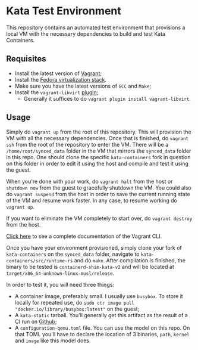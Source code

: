 # Kata Test Environment

This repository contains an automated test environment that provisions a local VM with the necessary dependencies to build and test Kata Containers.

## Requisites

- Install the latest version of [Vagrant](https://developer.hashicorp.com/vagrant/docs/installation);
- Install the [Fedora virtualization stack](https://docs.fedoraproject.org/en-US/quick-docs/virtualization-getting-started/).
- Make sure you have the latest versions of `GCC` and `Make`;
- Install the `vagrant-libvirt` [plugin](https://vagrant-libvirt.github.io/vagrant-libvirt/installation.html#fedora);
  - Generally it suffices to do `vagrant plugin install vagrant-libvirt`.

## Usage

Simply do `vagrant up` from the root of this repository. This will provision the VM with all the necessary dependencies. Once that is finished, do `vagrant ssh` from the root of the repository to enter the VM. There will be a `/home/root/synced_data` folder in the VM that mirrors the `synced_data` folder in this repo. One should clone the specific `kata-containers` fork in question on this folder in order to edit it using the host and compile and test it using the guest.

When you're done with your work, do `vagrant halt` from the host or `shutdown now` from the guest to gracefully shutdown the VM. You could also do `vagrant suspend` from the host in order to save the current running state of the VM and resume work faster. In any case, to resume working do `vagrant up`.

If you want to eliminate the VM completely to start over, do `vagrant destroy` from the host.

[Click here](https://developer.hashicorp.com/vagrant/docs/cli) to see a complete documentation of the Vagrant CLI.

Once you have your environment provisioned, simply clone your fork of `kata-containers` on the `synced_data` folder, navigate to `kata-containers/src/runtime-rs` and do `make`. After compilation is finished, the binary to be tested is `containerd-shim-kata-v2` and will be located at `target/x86_64-unknown-linux-musl/release`.

In order to test it, you will need three things:

- A container image, preferably small. I usually use `busybox`. To store it locally for repeated use, do `sudo ctr image pull "docker.io/library/busybox:latest"` on the guest;
- A `kata-static` tarball. You'll generally get this artifact as the result of a CI run on [Github](https://github.com/kata-containers/kata-containers/actions/);
- A `configuration-qemu.toml` file. You can use the model on this repo. On that TOML you'll have to declare the location of 3 binaries, `path`, `kernel` and `image` like this model does.
